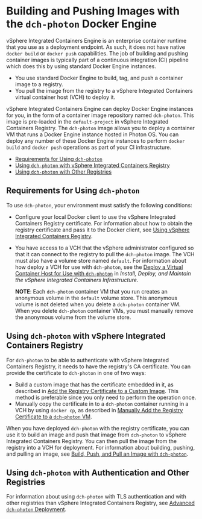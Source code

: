 # Building and Pushing Images with the `dch-photon` Docker Engine 

vSphere Integrated Containers Engine is an enterprise container runtime that you use as a deployment endpoint. As such, it does not have native `docker build` or `docker push` capabilities. The job of building and pushing container images is typically part of a continuous integration (CI) pipeline which does this by using standard Docker Engine instances. 

- You use standard Docker Engine to build, tag, and push a container image to a registry.
- You pull the image from the registry to a vSphere Integrated Containers virtual container host (VCH) to deploy it.

vSphere Integrated Containers Engine can deploy Docker Engine instances for you, in the form of a container image repository named `dch-photon`. This image is pre-loaded in the `default-project` in vSphere Integrated Containers Registry. The `dch-photon` image allows you to deploy a container VM that runs a Docker Engine instance hosted in Photon OS. You can deploy any number of these Docker Engine instances to perform `docker build` and `docker push` operations as part of your CI infrastructure. 

- [Requirements for Using `dch-photon`](#requirements)
- [Using `dch-photon` with vSphere Integrated Containers Registry](#registry)
- [Using `dch-photon` with Other Registries](#other)

## Requirements for Using `dch-photon` <a href="requirements"></a>

To use `dch-photon`, your environment must satisfy the following conditions: 

- Configure your local Docker client to use the vSphere Integrated Containers Registry certificate. For information about how to obtain the registry certificate and pass it to the Docker client, see [Using vSphere Integrated Containers Registry](configure_docker_client.md#registry).
- You have access to a VCH that the vSphere administrator configured so that it can connect to the registry to pull the `dch-photon` image. The VCH must also have a volume store named `default`. For information about how deploy a VCH for use with `dch-photon`, see the [Deploy a Virtual Container Host for Use with `dch-photon`](../vic_vsphere_admin/deploy_vch_dchphoton.md) in *Install, Deploy, and Maintain the vSphere Integrated Containers Infrastructure*. 

    **NOTE**: Each `dch-photon` container VM that you run creates an anonymous volume in the `default` volume store. This anonymous volume is not deleted when you delete a `dch-photon` container VM. When you delete `dch-photon` container VMs, you must manually remove the anonymous volume from the volume store.

## Using `dch-photon` with vSphere Integrated Containers Registry <a href="registry"></a>

For `dch-photon` to be able to authenticate with vSphere Integrated Containers Registry, it needs to have the registry's CA certificate. You can provide the certificate to `dch-photon` in one of two ways:

-  Build a custom image that has the certificate embedded in it, as described in [Add the Registry Certificate to a Custom Image](photon_cert_custom.md). This method is preferable since you only need to perform the operation once.
-  Manually copy the certificate in to a `dch-photon` container running in a VCH by using `docker cp`, as described in [Manually Add the Registry Certificate to a `dch-photon` VM](photon_cert_manual.md).

When you have deployed `dch-photon` with the registry certificate, you can use it to build an image and push that image from `dch-photon` to vSphere Integrated Containers Registry. You can then pull the image from the registry into a VCH for deployment. For information about building, pushing, and pulling an image, see [Build, Push, and Pull an Image with `dch-photon`](test_photon.md).

## Using `dch-photon` with Authentication and Other Registries <a href="other"></a>

For information about using `dch-photon` with TLS authentication and with other registries than vSphere Integrated Containers Registry, see [Advanced `dch-photon` Deployment](dchphoton_options.md). 
